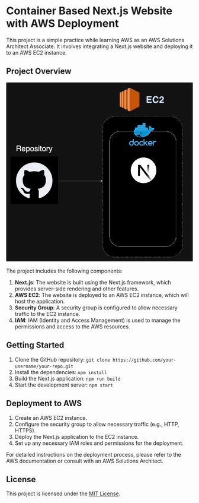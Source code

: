 # Container Based Next.js Website with AWS Deployment

This project is a simple practice while learning AWS as an AWS Solutions Architect Associate. It involves integrating a Next.js website and deploying it to an AWS EC2 instance.

## Project Overview
![image](https://github.com/chunghei0116/ec2-web-container/blob/main/public/container-based-web.drawio.png)

The project includes the following components:

1. **Next.js**: The website is built using the Next.js framework, which provides server-side rendering and other features.
2. **AWS EC2**: The website is deployed to an AWS EC2 instance, which will host the application.
3. **Security Group**: A security group is configured to allow necessary traffic to the EC2 instance.
4. **IAM**: IAM (Identity and Access Management) is used to manage the permissions and access to the AWS resources.

## Getting Started

1. Clone the GitHub repository: `git clone https://github.com/your-username/your-repo.git`
2. Install the dependencies: `npm install`
3. Build the Next.js application: `npm run build`
4. Start the development server: `npm start`

## Deployment to AWS

1. Create an AWS EC2 instance.
2. Configure the security group to allow necessary traffic (e.g., HTTP, HTTPS).
3. Deploy the Next.js application to the EC2 instance.
4. Set up any necessary IAM roles and permissions for the deployment.

For detailed instructions on the deployment process, please refer to the AWS documentation or consult with an AWS Solutions Architect.

## License

This project is licensed under the [MIT License](LICENSE).
